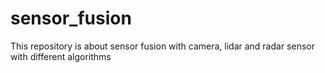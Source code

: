 # sensor_fusion
This repository is about sensor fusion with camera, lidar and radar sensor with different algorithms
